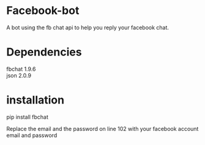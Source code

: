 # Facebook-bot
A bot using the fb chat api to help you reply your facebook chat.

# Dependencies
fbchat                               1.9.6  
json                                 2.0.9

# installation
pip install fbchat 

Replace the email and the password on line 102 with your facebook account email and  password
